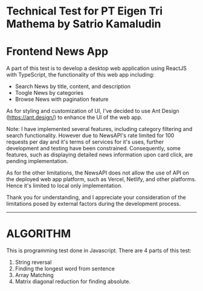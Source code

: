 # Technical Test for PT Eigen Tri Mathema by Satrio Kamaludin

# Frontend News App

A part of this test is to develop a desktop web application using ReactJS with TypeScript, the functionality of this web app including:
- Search News by title, content, and description
- Toogle News by categories
- Browse News with pagination feature

As for styling and customization of UI, I've decided to use Ant Design (https://ant.design/) to enhance the UI of the web app.

Note: I have implemented several features, including category filtering and search functionality. However due to NewsAPI's rate limited for 100 requests per day and it's terms of services for it's uses, further development and testing have been constrained. Consequently, some features, such as displaying detailed news information upon card click, are pending implementation.

As for the other limitations, the NewsAPI does not allow the use of API on the deployed web app platform, such as Vercel, Netlify, and other platforms. Hence it's limited to local only implementation.

Thank you for understanding, and I appreciate your consideration of the limitations posed by external factors during the development process.

------

# ALGORITHM
This is programming test done in Javascript. There are 4 parts of this test:
1. String reversal
2. Finding the longest word from sentence
3. Array Matching
4. Matrix diagonal reduction for finding absolute.
